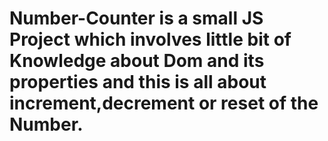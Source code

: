 # Number-Counter is a small JS Project which involves little bit of Knowledge about Dom and its properties and this is all about increment,decrement or reset of the Number.

